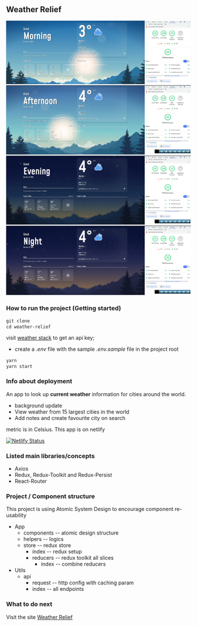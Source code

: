 ## Weather Relief
![morning](./face.png)
![noon](./noon.png)
![evening](./evening.png)
![night](./night.png)

### How to run the project (Getting started)
```shell
git clone
cd weather-relief
```
visit [weather stack](https://weatherstack.com/) to get an api key;
- create a _.env_ file with the sample _.env.sample_ file in the project root
```shell
yarn
yarn start
```
### Info about deployment
An app to look up **current weather** information for cities around the world.
- background update
- View weather from 15 largest cities in the world
- Add notes and create favourite city on search

metric is in Celsius.
This app is on netlify

[![Netlify Status](https://api.netlify.com/api/v1/badges/4df8a234-7901-40ab-a733-68f3eeb2b112/deploy-status)](https://app.netlify.com/sites/weather-relief/deploys)


### Listed main libraries/concepts
- Axios
- Redux, Redux-Toolkit and Redux-Persist
- React-Router

### Project / Component structure
This project is using Atomic System Design to encourage component re-usability

- App
  - components -- atomic design structure
  - helpers -- logics
  - store -- redux store
    - index -- redux setup
    - reducers -- redux toolkit
      all slices
      - index -- combine reducers
- Utils
  - api
    - request -- http config with caching param
    - index -- all endpoints

### What to do next
Visit the site [Weather Relief](https://weather-relief.netlify.app/)
